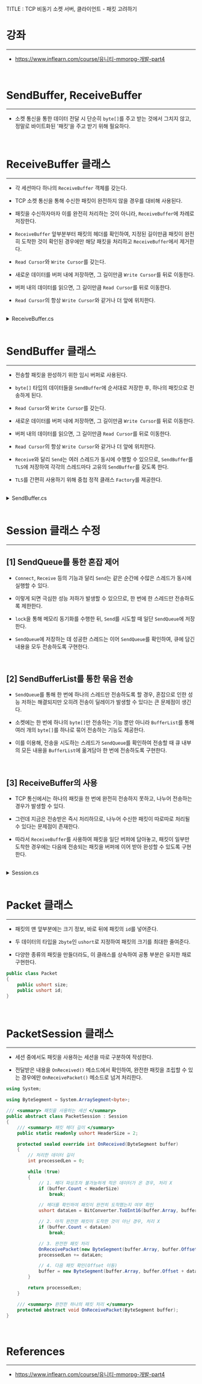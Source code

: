 TITLE : TCP 비동기 소켓 서버, 클라이언트 - 패킷 고려하기

# 강좌
---
- <https://www.inflearn.com/course/유니티-mmorpg-개발-part4>

<br>


# SendBuffer, ReceiveBuffer
---

- 소켓 통신을 통한 데이터 전달 시 단순히 `byte[]`를 주고 받는 것에서 그치지 않고, 정말로 바이트화된 '패킷'을 주고 받기 위해 필요하다.


<br>

# ReceiveBuffer 클래스
---

- 각 세션마다 하나의 `ReceiveBuffer` 객체를 갖는다.

- TCP 소켓 통신을 통해 수신한 패킷이 완전하지 않을 경우를 대비해 사용된다.

- 패킷을 수신하자마자 이를 완전히 처리하는 것이 아니라, `ReceiveBuffer`에 차례로 저장한다.

- `ReceiveBuffer` 앞부분부터 패킷의 헤더를 확인하여, 지정된 길이만큼 패킷이 완전히 도착한 것이 확인된 경우에만 해당 패킷을 처리하고 `ReceiveBuffer`에서 제거한다.

- `Read Cursor`와 `Write Cursor`를 갖는다.

- 새로운 데이터를 버퍼 내에 저장하면, 그 길이만큼 `Write Cursor`를 뒤로 이동한다.

- 버퍼 내의 데이터를 읽으면, 그 길이만큼 `Read Cursor`를 뒤로 이동한다.

- `Read Cursor`의 항상 `Write Cursor`와 같거나 더 앞에 위치한다.

<br>

<details>
<summary markdown="span"> 
ReceiveBuffer.cs
</summary>

```cs
using System;

/// <summary> 수신된 패킷을 완성하기 위한 임시 버퍼 </summary>
public class ReceiveBuffer
{
    // * Example
    // [][][][r][][][][w][][] Read : 3, Write : 7
    //       [r][][][]        Readable Size   : 4
    //                [w][][] Writable Size   : 3
    private byte[] _buffer;

    private int _readPos;
    private int _writePos;
    private int _bufferSize;

    public ReceiveBuffer(int bufferSize)
    {
        _bufferSize = bufferSize;
        _buffer = new byte[bufferSize];
    }

    /// <summary> 읽을 수 있는 실제 데이터 길이 </summary>
    public int ReadableSize => _writePos - _readPos;

    /// <summary> 새롭게 쓸 수 있는 여유 버퍼 길이 </summary>
    public int WritableSize => _bufferSize - _writePos;

    /// <summary> 읽을 수 있는 실제 데이터 영역 </summary>
    public ArraySegment<byte> ReadableSegment
    {
        get => new ArraySegment<byte>(_buffer, _readPos, ReadableSize);
    }

    /// <summary> 새로운 데이터를 작성할 수 있는 빈 영역 </summary>
    public ArraySegment<byte> WritableSegment
    {
        get => new ArraySegment<byte>(_buffer, _writePos, WritableSize);
    }

    /// <summary> Read, Write 커서를 모두 맨 앞으로 당겨오기 </summary>
    public void Refresh()
    {
        int dataSize = ReadableSize;

        // readPos, writePos가 같은 위치에 있는 경우
        // 잔여 데이터 건들 필요 없이 두 커서만 모두 가장 앞으로 이동
        if (dataSize == 0)
        {
            _readPos = _writePos = 0;
        }
        // 읽을 수 있는 데이터가 존재할 경우
        else
        {
            // _readPos로부터 dataSize만큼의 길이를 시작 위치(Offset)로 복사
            Array.Copy(_buffer, _readPos, _buffer, 0, dataSize);

            // 커서 위치를 앞으로 당겨주기
            _readPos = 0;
            _writePos = dataSize;
        }
    }

    /// <summary> 원하는 크기만큼 읽을 수 있는지 여부 </summary>
    public bool IsReadable(int desiredSize)
    {
        return desiredSize >= ReadableSize;
    }

    /// <summary> 원하는 크기만큼 쓸 수 있는지 여부 </summary>
    public bool IsWritable(int desiredSize)
    {
        return desiredSize >= WritableSize;
    }

    /// <summary> 입력한 길이만큼 Read 커서를 이동시키고, 성공 여부 반환 </summary>
    public bool OnRead(int numOfBytes)
    {
        if (numOfBytes > ReadableSize)
            return false;

        _readPos += numOfBytes;
        return true;
    }

    /// <summary> 입력한 길이만큼 Write 커서를 이동시키고, 성공 여부 반환 </summary>
    public bool OnWrite(int numOfBytes)
    {
        if (numOfBytes > WritableSize)
            return false;

        _writePos += numOfBytes;
        return true;
    }
}

public class ReceiveBufferException : Exception
{
    private readonly string _message;
    public override string Message => _message;

    public ReceiveBufferException(string msg)
    {
        _message = msg;
    }
}
```

</details>

<br>


# SendBuffer 클래스
---

- 전송할 패킷을 완성하기 위한 임시 버퍼로 사용된다.

- `byte[]` 타입의 데이터들을 `SendBuffer`에 순서대로 저장한 후, 하나의 패킷으로 전송하게 된다.

- `Read Cursor`와 `Write Cursor`를 갖는다.

- 새로운 데이터를 버퍼 내에 저장하면, 그 길이만큼 `Write Cursor`를 뒤로 이동한다.

- 버퍼 내의 데이터를 읽으면, 그 길이만큼 `Read Cursor`를 뒤로 이동한다.

- `Read Cursor`의 항상 `Write Cursor`와 같거나 더 앞에 위치한다.

- `Receive`와 달리 `Send`는 여러 스레드가 동시에 수행할 수 있으므로, `SendBuffer`를 `TLS`에 저장하여 각각의 스레드마다 고유의 `SendBuffer`를 갖도록 한다.

- `TLS`를 간편히 사용하기 위해 중첩 정적 클래스 `Factory`를 제공한다.

<br>

<details>
<summary markdown="span"> 
SendBuffer.cs
</summary>

```cs
using System;
using System.Collections.Generic;
using System.Threading;

using ByteSegment = System.ArraySegment<byte>;

/// <summary> 전송 시 패킷을 조립하기 위한 임시 버퍼 </summary>
public class SendBuffer
{
    /// <summary> Send Buffer를 TLS로 간편히 제공하기 위한 정적 클래스 </summary>
    public static class Factory
    {
        public static ThreadLocal<SendBuffer> CurrentBuffer = new ThreadLocal<SendBuffer>(() => null);

        public static int ChunkSize { get; set; } = 4096 * 100;

        /// <summary> 버퍼에 새로운 데이터 작성하기 </summary>
        public static void Write(byte[] data)
        {
            // 초기 접근 시 버퍼 새로 생성
            if (CurrentBuffer.Value == null)
                CurrentBuffer.Value = new SendBuffer(ChunkSize);

            // 여유 공간이 없는 경우 버퍼 새로 생성
            if (CurrentBuffer.Value.CheckWritableSize(data.Length) == false)
                CurrentBuffer.Value = new SendBuffer(ChunkSize);

            // 버퍼에 쓰기
            CurrentBuffer.Value.Write(data);
        }

        public static void Write(params byte[][] data)
        {
            foreach (var item in data)
            {
                Write(item);
            }
        }

        /// <summary> 버퍼에서 읽을 수 있는 모든 데이터 읽어오기 </summary>
        public static ByteSegment Read()
        {
            if (CurrentBuffer.Value == null)
                throw new InvalidOperationException($"Read 이전에 Write를 먼저 수행해야 합니다.");

            return CurrentBuffer.Value.Read();
        }
    }

    // [][][r][][][][w][][][]
    private readonly byte[] _buffer;
    private int _readPos;
    private int _writePos;

    /// <summary> 데이터를 새롭게 추가할 수 있는 여유 공간 </summary>
    public int WritableSize => _buffer.Length - _writePos;

    /// <summary> 데이터를 읽을 수 있는 길이 </summary>
    public int ReadableSize => _writePos - _readPos;

    public SendBuffer(int bufferSize)
    {
        _buffer = new byte[bufferSize];
        _readPos = _writePos = 0;
    }

    /// <summary> 해당 길이만큼 버퍼에 쓸 수 있는지 검사 </summary>
    public bool CheckWritableSize(int len)
    {
        return WritableSize >= len;
    }

    /// <summary> Send Buffer에 새로운 데이터 작성하기 </summary>
    public void Write(byte[] data)
    {
        int len = data.Length;
        if (len > WritableSize)
            throw new ArgumentOutOfRangeException($"Send Buffer에 쓰려는 데이터의 길이({len})가" +
                $" 버퍼의 여유 길이({_buffer.Length})보다 큽니다.");

        // Write Pos부터 len 길이만큼 버퍼에 쓰기
        Array.Copy(data, 0, _buffer, _writePos, len);

        // Write Pos 이동
        _writePos += len;
    }

    /// <summary> 버퍼에 가장 최근에 작성된 데이터 모두 읽어오기 </summary>
    public ByteSegment Read()
    {
        if (ReadableSize <= 0)
            throw new IndexOutOfRangeException($"Send Buffer에서 읽을 수 있는 데이터가 없습니다." +
                $" (Read Pos : {_readPos}, Write Pos : {_writePos})");

        // 이전의 데이터 캐싱
        int readPos = _readPos;
        int readableSize = ReadableSize;

        // Read Pos 이동
        _readPos = _writePos;

        return new ByteSegment(_buffer, readPos, readableSize);
    }
}
```

</details>

<br>


# Session 클래스 수정
---

## **[1] SendQueue를 통한 혼잡 제어**

- `Connect`, `Receive` 등의 기능과 달리 `Send`는 같은 순간에 수많은 스레드가 동시에 실행할 수 있다.

- 이렇게 되면 극심한 성능 저하가 발생할 수 있으므로, 한 번에 한 스레드만 전송하도록 제한한다.

- `lock`을 통해 메모리 동기화를 수행한 뒤, `Send`를 시도할 때 일단 `SendQueue`에 저장한다.

- `SendQueue`에 저장하는 데 성공한 스레드는 이어 `SendQueue`를 확인하여, 큐에 담긴 내용을 모두 전송하도록 구현한다.

<br>

## **[2] SendBufferList를 통한 묶음 전송**

- `SendQueue`를 통해 한 번에 하나의 스레드만 전송하도록 할 경우, 혼잡으로 인한 성능 저하는 해결되지만 오히려 전송이 딜레이가 발생할 수 있다는 큰 문제점이 생긴다.

- 소켓에는 한 번에 하나의 `byte[]`만 전송하는 기능 뿐만 아니라 `BufferList`를 통해 여러 개의 `byte[]`를 하나로 묶어 전송하는 기능도 제공한다.

- 이를 이용해, 전송을 시도하는 스레드가 `SendQueue`를 확인하여 전송할 때 큐 내부의 모든 내용을 `BufferList`에 옮겨담아 한 번에 전송하도록 구현한다.

<br>

## **[3] ReceiveBuffer의 사용**

- TCP 통신에서는 하나의 패킷을 한 번에 완전히 전송하지 못하고, 나누어 전송하는 경우가 발생할 수 있다.

- 그런데 지금은 전송받은 즉시 처리하므로, 나누어 수신한 패킷이 따로따로 처리될 수 있다는 문제점이 존재한다.

- 따라서 `ReceiveBuffer`를 사용하여 패킷을 일단 버퍼에 담아놓고, 패킷이 일부만 도착한 경우에는 다음에 전송되는 패킷을 버퍼에 이어 받아 완성할 수 있도록 구현한다.

<br>


<details>
<summary markdown="span"> 
Session.cs
</summary>

```cs
using System;
using System.Collections.Generic;
using System.Linq;
using System.Text;
using System.Threading;
using System.Threading.Tasks;

using System.Net;
using System.Net.Sockets;

using ByteSegment = System.ArraySegment<byte>;

public abstract class Session
{
    private const int TRUE = 1;
    private const int FALSE = 0;

    private Socket _socket;
    private int _isConnected;

    // Sending Fields
    private SocketAsyncEventArgs _sendArgs;
    private Queue<ByteSegment> _sendQueue;     // 동시 전송 방지를 위한 큐
    private List<ByteSegment> _sendBufferList; // 묶음 전송을 위한 리스트
    private object _sendLock;

    // Receiving Fields
    private SocketAsyncEventArgs _recvArgs;
    private ReceiveBuffer _recvBuffer;

    // Event Handlers
    protected abstract void OnConnected(EndPoint endPoint);
    protected abstract void OnDisconnected(EndPoint endPoint);
    protected abstract int OnReceived(ByteSegment buffer);
    protected abstract void OnSent(ByteSegment buffer);

    public Session()
    {
        _isConnected = FALSE;

        _sendLock = new object();
        _sendQueue = new Queue<ByteSegment>(8);
        _sendBufferList = new List<ByteSegment>(8);

        _recvBuffer = new ReceiveBuffer(1024);
    }
    /***********************************************************************
    *                               Public Methods
    ***********************************************************************/
    #region .

    public void Init(Socket socket)
    {
        _socket = socket;
        _isConnected = TRUE;

        // Receive
        _recvArgs = new SocketAsyncEventArgs();
        _recvArgs.Completed += OnReceiveCompleted;
        //_recvArgs.SetBuffer(new byte[1024], 0, 1024);

        BeginReceive();

        // Send
        _sendArgs = new SocketAsyncEventArgs();
        _sendArgs.Completed += OnSendCompleted;

        // 연결 완료 통보하기
        // 반드시 Init 끝자락에서 호출
        OnConnected(socket.RemoteEndPoint);
    }

    /// <summary> 대상 소켓과의 연결 종료하기 </summary>
    public void Disconnect()
    {
        // 이미 연결이 끊긴 경우 확인
        if (Interlocked.Exchange(ref _isConnected, FALSE) == FALSE)
            return;

        OnDisconnected(_socket.RemoteEndPoint);

        _socket.Shutdown(SocketShutdown.Both);
        _socket.Close();
    }

    /// <summary> 연결된 대상 소켓에 데이터 전송하기 </summary>
    public void Send(ByteSegment sendBuffer)
    {
        lock (_sendLock)
        {
            _sendQueue.Enqueue(sendBuffer);

            // Send를 수행 중인 스레드가 없을 경우, Send 수행
            if (_sendBufferList.Count == 0)
                BeginSend();
        }
    }

    /// <summary> UTF-8 인코딩으로 메시지 전송하기 </summary>
    public void SendUTF8String(string message)
    {
        byte[] sendBuffer = Encoding.UTF8.GetBytes(message);
        Send(new ByteSegment(sendBuffer, 0, sendBuffer.Length));
    }
    #endregion
    /***********************************************************************
    *                               Protected Methods
    ***********************************************************************/
    #region .
    protected string GetTimeStamp()
    {
        return DateTime.Now.ToString("[HH:mm:ss]");
    }
    #endregion
    /***********************************************************************
    *                               Send Methods
    ***********************************************************************/
    #region .
    private void BeginSend()
    {
        // 1. Send Queue -> Buffer List에 모두 옮겨 담기
        //_sendBufferList.Clear(); -> OnSendCompleted()에서 호출
        while (_sendQueue.Count > 0)
        {
            ByteSegment buffer = _sendQueue.Dequeue();
            _sendBufferList.Add(buffer);
        }
        _sendArgs.BufferList = _sendBufferList;

        // 2. Send 수행
        bool pending = true;
        try
        {
            pending = _socket.SendAsync(_sendArgs);
        }
        catch (ObjectDisposedException)
        {
            Console.WriteLine($"대상이 연결을 강제로 종료하였습니다.");
            Disconnect();
        }

        if (pending == false)
        {
            // 즉시 수행되는 경우
            OnSendCompleted(null, _sendArgs);
        }
    }

    private void OnSendCompleted(object sender, SocketAsyncEventArgs args)
    {
        lock (_sendLock)
        {
            int byteTransferred = args.BytesTransferred;

            if (byteTransferred > 0 && args.SocketError == SocketError.Success)
            {
                try
                {
                    foreach (var buffer in _sendBufferList)
                    {
                        OnSent(buffer);
                    }

                    // 버퍼 리스트 비워주기(Send 수행 종료를 알리는 것과 상통)
                    _sendBufferList.Clear();

                    // 큐에 버퍼가 더 남아있으면 Send 이어서 수행
                    if (_sendQueue.Count > 0)
                    {
                        Console.WriteLine($"QUEUE IS NOT EMPTY : {_sendQueue.Count}");
                        BeginSend();
                    }
                }
                catch (Exception e)
                {
                    Console.WriteLine($"{nameof(OnSendCompleted)}() Error : {e}");
                }
            }
            else
            {
                string msg = $"{nameof(OnSendCompleted)}() Error : "
                    + $"Byte Transferred [{byteTransferred}], "
                    + $"Error Type [{args.SocketError}]\n";
                Console.WriteLine(msg);

                Disconnect(); // 소켓 에러 발생 시 세션 종료
            }
        }
    }
    #endregion
    /***********************************************************************
    *                               Receive Methods
    ***********************************************************************/
    #region .
    // NOTE : Receive는 한 번의 수신이 완료되어야만 다음 수신을 준비하므로
    //        스레드 동기화 필요 X
    private void BeginReceive()
    {
        // 1. Receive Buffer의 여유 공간 참조
        _recvBuffer.Refresh();
        ByteSegment segment = _recvBuffer.WritableSegment;
        _recvArgs.SetBuffer(segment.Array, segment.Offset, segment.Count);

        // 2. Receive 수행
        bool pending = _socket.ReceiveAsync(_recvArgs);
        if (pending == false)
        {
            // 즉시 수행되는 경우
            OnReceiveCompleted(null, _recvArgs);
        }
    }

    private void OnReceiveCompleted(object sender, SocketAsyncEventArgs args)
    {
        int byteTransferred = args.BytesTransferred;

        if (byteTransferred > 0 && args.SocketError == SocketError.Success)
        {
            try
            {
                // 1. Receive Buffer의 Write 커서 이동
                if (_recvBuffer.OnWrite(byteTransferred) == false)
                {
                    throw new ReceiveBufferException($"버퍼에 쓸 수 있는 잔여 공간이 없습니다 - " +
                        $"Writable Size : {_recvBuffer.WritableSize}, Byte Transferred : {byteTransferred}");
                }

                // 2. 컨텐츠 쪽에 데이터를 넘겨주고, 처리된 데이터 길이 반환받기
                // OnReceived() 메소드에서 패킷을 분석하여, 불완전한 패킷인 경우 0을 반환한다.
                int processedLen = OnReceived(_recvBuffer.ReadableSegment);
                if (processedLen < 0 || processedLen > _recvBuffer.ReadableSize)
                {
                    throw new ReceiveBufferException($"버퍼를 읽는 데 실패하였습니다 - " +
                        $"Readable Size : {_recvBuffer.ReadableSize}, 읽으려는 길이 : {processedLen}");
                }

                // 3. 처리된 데이터 길이만큼 Receive Buffer의 Read 커서 이동
                if (_recvBuffer.OnRead(processedLen) == false)
                {
                    throw new ReceiveBufferException($"버퍼에서 읽을 수 있는 데이터 길이보다 입력한 길이가 더 큽니다 - " +
                        $"Readable Size : {_recvBuffer.ReadableSize}, 읽으려는 길이 : {processedLen}");
                }

                // Receive 재시작
                BeginReceive();
            }
            catch (Exception e)
            {
                Console.WriteLine($"{nameof(OnReceiveCompleted)}() Error : {e}");
                Disconnect();
            }
        }
        else
        {
            string msg = $"{nameof(OnReceiveCompleted)}() Error : "
                    + $"Byte Transferred [{byteTransferred}], "
                    + $"Error Type [{args.SocketError}]\n";
            Console.WriteLine(msg);

            Disconnect(); // 소켓 에러 발생 시 세션 종료
        }
    }
    #endregion

}
```

</details>


<br>

# Packet 클래스
---

- 패킷의 맨 앞부분에는 크기 정보, 바로 뒤에 패킷의 `id`를 넣어준다.

- 두 데이터의 타입을 `2byte`인 `ushort`로 지정하여 패킷의 크기를 최대한 줄여준다.

- 다양한 종류의 패킷을 만들더라도, 이 클래스를 상속하여 공통 부분은 유지한 채로 구현한다.

```cs
public class Packet
{
    public ushort size;
    public ushort id;
}
```

<br>


# PacketSession 클래스
---

- 세션 중에서도 패킷을 사용하는 세션을 따로 구분하여 작성한다.

- 전달받은 내용을 `OnReceived()` 메소드에서 확인하여, 완전한 패킷을 조립할 수 있는 경우에만 `OnReceivePacket()` 메소드로 넘겨 처리한다.


```cs
using System;

using ByteSegment = System.ArraySegment<byte>;

/// <summary> 패킷을 사용하는 세션 </summary>
public abstract class PacketSession : Session
{
    /// <summary> 패킷 헤더 길이 </summary>
    public static readonly ushort HeaderSize = 2;

    protected sealed override int OnReceived(ByteSegment buffer)
    {
        // 처리한 데이터 길이
        int processedLen = 0;

        while (true)
        {
            // 1. 헤더 파싱조차 불가능하게 작은 데이터가 온 경우, 처리 X
            if (buffer.Count < HeaderSize)
                break;

            // 헤더를 확인하여 패킷이 완전히 도착했는지 여부 확인
            ushort dataLen = BitConverter.ToUInt16(buffer.Array, buffer.Offset);

            // 2. 아직 완전한 패킷이 도착한 것이 아닌 경우, 처리 X
            if (buffer.Count < dataLen)
                break;

            // 3. 완전한 패킷 처리
            OnReceivePacket(new ByteSegment(buffer.Array, buffer.Offset, dataLen));
            processedLen += dataLen;

            // 4. 다음 패킷 확인(Offset 이동)
            buffer = new ByteSegment(buffer.Array, buffer.Offset + dataLen, buffer.Count - dataLen);
        }

        return processedLen;
    }

    /// <summary> 완전한 하나의 패킷 처리 </summary>
    protected abstract void OnReceivePacket(ByteSegment buffer);
}
```

<br>

# References
---
- <https://www.inflearn.com/course/유니티-mmorpg-개발-part4>







